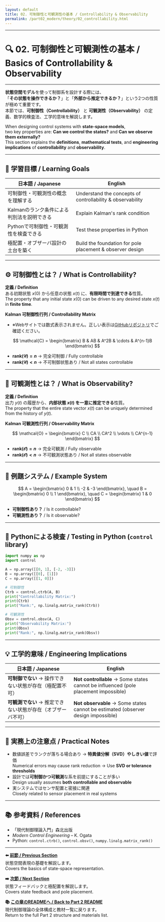 ```yaml
---
layout: default
title: 02. 可制御性と可観測性の基本 / Controllability & Observability
permalink: /part02_modern/theory/02_controllability.html
---
```


---

# 🔍 02. 可制御性と可観測性の基本 / Basics of Controllability & Observability

---

**状態空間モデル**を使って制御系を設計する際には、  
「**その状態を操作できるか？**」と「**外部から推定できるか？**」という2つの性質が極めて重要です。  
本節では、**可制御性（Controllability）** と **可観測性（Observability）** の定義、数学的検査法、工学的意味を解説します。

When designing control systems with **state-space models**,  
two key properties are: **Can we control the states?** and **Can we observe them externally?**  
This section explains the **definitions**, **mathematical tests**, and **engineering implications** of **controllability** and **observability**.

---

## 🎯 学習目標 / Learning Goals

| 日本語 / Japanese | English |
|-------------------|---------|
| 可制御性・可観測性の概念を理解する | Understand the concepts of controllability & observability |
| Kalmanのランク条件による判別法を説明できる | Explain Kalman's rank condition |
| Pythonで可制御性・可観測性を検査できる | Test these properties in Python |
| 極配置・オブザーバ設計の土台を築く | Build the foundation for pole placement & observer design |

---

## ⚙️ 可制御性とは？ / What is Controllability?

**定義 / Definition**  
ある初期状態 $x(0)$ から任意の状態 $x(t)$ に、**有限時間で到達できる**性質。  
The property that any initial state $x(0)$ can be driven to any desired state $x(t)$ in **finite time**.

**Kalman 可制御性行列 / Controllability Matrix** 
- ※Webサイトでは数式表示されません。正しい表示は[GitHubリポジトリ](https://github.com/Samizo-AITL/EduController/blob/main/part02_modern/theory/02_controllability.md)でご確認ください。

$$
\mathcal{C} =
\begin{bmatrix}
B & AB & A^2B & \cdots & A^{n-1}B
\end{bmatrix}
$$

- **$\mathrm{rank}(\mathcal{C}) = n$** → 完全可制御 / Fully controllable  
- **$\mathrm{rank}(\mathcal{C}) < n$** → 不可制御状態あり / Not all states controllable

---

## 👀 可観測性とは？ / What is Observability?

**定義 / Definition**  
出力 $y(t)$ の履歴から、**内部状態 $x(t)$ を一意に推定できる**性質。  
The property that the entire state vector $x(t)$ can be uniquely determined from the history of $y(t)$.

**Kalman 可観測性行列 / Observability Matrix**  

$$
\mathcal{O} =
\begin{bmatrix}
C \\
CA \\
CA^2 \\
\vdots \\
CA^{n-1}
\end{bmatrix}
$$

- **$\mathrm{rank}(\mathcal{O}) = n$** → 完全可観測 / Fully observable  
- **$\mathrm{rank}(\mathcal{O}) < n$** → 不可観測状態あり / Not all states observable

---

## 📘 例題システム / Example System

$$
A = \begin{bmatrix}
0 & 1 \\
-2 & -3
\end{bmatrix}, \quad
B = \begin{bmatrix}
0 \\
1
\end{bmatrix}, \quad
C = \begin{bmatrix}
1 & 0
\end{bmatrix}
$$

- **可制御性あり？** / Is it controllable?  
- **可観測性あり？** / Is it observable?

---

## 🧪 Pythonによる検査 / Testing in Python (`control` library)

```python
import numpy as np
import control

A = np.array([[0, 1], [-2, -3]])
B = np.array([[0], [1]])
C = np.array([[1, 0]])

# 可制御性
Ctrb = control.ctrb(A, B)
print("Controllability Matrix:")
print(Ctrb)
print("Rank:", np.linalg.matrix_rank(Ctrb))

# 可観測性
Obsv = control.obsv(A, C)
print("Observability Matrix:")
print(Obsv)
print("Rank:", np.linalg.matrix_rank(Obsv))
```

---

## 💡 工学的意味 / Engineering Implications

| 日本語 / Japanese | English |
|-------------------|---------|
| **可制御でない** → 操作できない状態が存在（極配置不可） | **Not controllable** → Some states cannot be influenced (pole placement impossible) |
| **可観測でない** → 推定できない状態が存在（オブザーバ不可） | **Not observable** → Some states cannot be estimated (observer design impossible) |

---

## 🧠 実務上の注意点 / Practical Notes

- 数値誤差でランクが落ちる場合あり → **特異値分解（SVD）やしきい値**で評価  
  Numerical errors may cause rank reduction → Use **SVD or tolerance thresholds**
- 設計では**可制御かつ可観測**な系を前提にすることが多い  
  Design usually assumes **both controllable and observable**
- 実システムではセンサ配置と密接に関連  
  Closely related to sensor placement in real systems

---

## 📚 参考資料 / References

- 「現代制御理論入門」森北出版  
- *Modern Control Engineering* – K. Ogata  
- Python: `control.ctrb()`, `control.obsv()`, `numpy.linalg.matrix_rank()`

---

**⬅️ [前節 / Previous Section](https://samizo-aitl.github.io/EduController/part02_modern/theory/01_state_space.html)**  
状態空間表現の基礎を解説します。  
Covers the basics of state-space representation.

**➡️ [次節 / Next Section](https://samizo-aitl.github.io/EduController/part02_modern/theory/03_state_feedback.html)**  
状態フィードバックと極配置を解説します。  
Covers state feedback and pole placement.

**📚 [この章のREADMEへ / Back to Part 2 README](https://samizo-aitl.github.io/EduController/part02_modern/README.html)**  
現代制御理論の全体構成と教材一覧に戻ります。  
Return to the full Part 2 structure and materials list.
